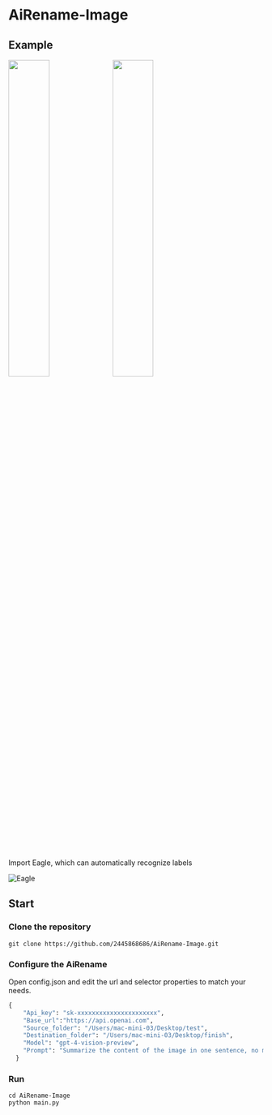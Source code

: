 # AiRename-Image
## Example
<img src=https://github.com/2445868686/AiRename-Image/assets/50979290/2b4ab9ed-a93f-4839-8bc3-3f3240879813 width=40% />
<img src=https://github.com/2445868686/AiRename-Image/assets/50979290/d38d04b4-79d5-4972-ae38-326307d08f7e width=40% />

Import Eagle, which can automatically recognize labels

![Eagle](https://github.com/2445868686/AiRename-Image/assets/50979290/168df7fd-8c49-4666-acf4-b5255dfd63cb)

## Start
### Clone the repository
```
git clone https://github.com/2445868686/AiRename-Image.git
```
### Configure the AiRename
Open config.json and edit the url and selector properties to match your needs.
```python
{
    "Api_key": "sk-xxxxxxxxxxxxxxxxxxxxxx",
    "Base_url":"https://api.openai.com",
    "Source_folder": "/Users/mac-mini-03/Desktop/test",
    "Destination_folder": "/Users/mac-mini-03/Desktop/finish",
    "Model": "gpt-4-vision-preview",
    "Prompt": "Summarize the content of the image in one sentence, no more than 10 words"
  }
```
### Run
```
cd AiRename-Image
python main.py
```
